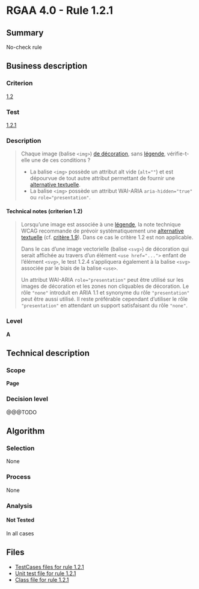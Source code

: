 # RGAA 4.0 - Rule 1.2.1

## Summary

No-check rule

## Business description

### Criterion

[1.2](https://www.numerique.gouv.fr/publications/rgaa-accessibilite/methode/criteres/#crit-1-2)

### Test

[1.2.1](https://www.numerique.gouv.fr/publications/rgaa-accessibilite/methode/criteres/#test-1-2-1)

### Description

> Chaque image (balise `<img>`) [de décoration](https://www.numerique.gouv.fr/publications/rgaa-accessibilite/methode/glossaire/#image-de-decoration), sans [légende](https://www.numerique.gouv.fr/publications/rgaa-accessibilite/methode/glossaire/#legende), vérifie-t-elle une de ces conditions ?
> 
> * La balise `<img>` possède un attribut alt vide (`alt=""`) et est dépourvue de tout autre attribut permettant de fournir une [alternative textuelle](https://www.numerique.gouv.fr/publications/rgaa-accessibilite/methode/glossaire/#alternative-textuelle-image).
> * La balise `<img>` possède un attribut WAI-ARIA `aria-hidden="true"` ou `role="presentation"`.

#### Technical notes (criterion 1.2)

> Lorsqu’une image est associée à une [légende](https://www.numerique.gouv.fr/publications/rgaa-accessibilite/methode/glossaire/#legende), la note technique WCAG recommande de prévoir systématiquement une [alternative textuelle](https://www.numerique.gouv.fr/publications/rgaa-accessibilite/methode/glossaire/#alternative-textuelle-image) (cf. [critère 1.9](https://www.numerique.gouv.fr/publications/rgaa-accessibilite/methode/glossaire/#crit-1-9)). Dans ce cas le critère 1.2 est non applicable.
> 
> Dans le cas d’une image vectorielle (balise `<svg>`) de décoration qui serait affichée au travers d’un élément `<use href="...">` enfant de l’élément `<svg>`, le test 1.2.4 s’appliquera également à la balise `<svg>` associée par le biais de la balise `<use>`.
> 
> Un attribut WAI-ARIA `role="presentation"` peut être utilisé sur les images de décoration et les zones non cliquables de décoration. Le rôle `"none"` introduit en ARIA 1.1 et synonyme du rôle `"presentation"` peut être aussi utilisé. Il reste préférable cependant d’utiliser le rôle `"presentation"` en attendant un support satisfaisant du rôle `"none"`.

### Level

**A**


## Technical description

### Scope

**Page**

### Decision level

@@@TODO


## Algorithm

### Selection

None

### Process

None

### Analysis

#### Not Tested

In all cases


## Files

- [TestCases files for rule 1.2.1](https://gitlab.com/asqatasun/Asqatasun/-/tree/v5/rules/rules-rgaa4.0/src/test/resources/testcases/rgaa40/Rgaa40Rule010201/)
- [Unit test file for rule 1.2.1](https://gitlab.com/asqatasun/Asqatasun/-/blob/v5/rules/rules-rgaa4.0/src/test/java/org/asqatasun/rules/rgaa40/Rgaa40Rule010201Test.java)
- [Class file for rule 1.2.1](https://gitlab.com/asqatasun/Asqatasun/-/blob/v5/rules/rules-rgaa4.0/src/main/java/org/asqatasun/rules/rgaa40/Rgaa40Rule010201.java)


